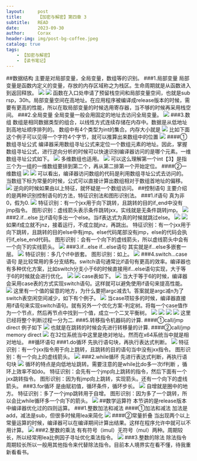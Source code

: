 ```yaml
---
layout:     post
title:      【加密与解密】第四章 3
subtitle:   READ
date:       2023-09-30
author:     Corax
header-img: img/post-bg-coffee.jpeg
catalog: true
tags:
    - 【加密与解密】
    - 【读书笔记】
---
```


##数据结构
主要是对局部变量，全局变量，数组等的识别。
###1.局部变量
局部变量是函数内定义的变量，存放的内存区域称之为栈区。生命周期就是从函数进入到返回释放。
![](https://typora-1321221957.cos.ap-shanghai.myqcloud.com/image1/202311021136442.png)
![](https://typora-1321221957.cos.ap-shanghai.myqcloud.com/image1/202311021136443.png)
函数在入口处申请了预留栈空间和局部变量空间，也就是sub rsp，30h。局部变量空间在高地址。在应用程序被编译成release版本的时候，需要有更高的性能，所以在取局部变量的时候选用寄存器，当不够的时候再采用栈空间。
###2.全局变量
全局变量一般会用固定的地址去访问全局变量。
![](https://typora-1321221957.cos.ap-shanghai.myqcloud.com/image1/202311021136444.png)
###3.数组
数组是相同数据类型的组合，以线性方式连续存储在内存中。数据是从低地址到高地址顺序排列的。
数组中有4个类型为int的集合。内存大小就是
![](https://typora-1321221957.cos.ap-shanghai.myqcloud.com/image1/202311021136445.png)
比如下面这个例子可以见得一个字符4个字节，就可以推算出来数组中的位置
![](https://typora-1321221957.cos.ap-shanghai.myqcloud.com/image1/202311021136446.png)
####①数组寻址公式
编译器采用数组寻址公式来定位一个数组元素的地址。因此，掌握数组寻址公式，进行逆向分析的时候可以快速识别编译器访问的是哪个元素。一维数组寻址公式如下。
![](https://typora-1321221957.cos.ap-shanghai.myqcloud.com/image1/202311021136447.png)
多维数组也适用。
![](https://typora-1321221957.cos.ap-shanghai.myqcloud.com/image1/202311021136448.png)
可以这么理解第一个int【3】是指三个为一组的一维数组要排到第二个，再从第二排第一个开始定位。
####②一维数组
![](https://typora-1321221957.cos.ap-shanghai.myqcloud.com/image1/202311021136449.png)
![](https://typora-1321221957.cos.ap-shanghai.myqcloud.com/image1/202311021136450.png)
可以看出，编译器访问数组的代码是利用数组寻址公式去访问的。当数组下标为常量的时候，公式可以直接计算出数组相对于数组首地址的偏移。
![](https://typora-1321221957.cos.ap-shanghai.myqcloud.com/image1/202311021136451.png)
逆向的时候如果由以上特征，就怀疑是一个数组访问。
##控制语句
主要介绍的是两种识别控制语句的方法，特征识别法和图形识别法。
###1.if语句
真为非0，假为0.
![](https://typora-1321221957.cos.ap-shanghai.myqcloud.com/image1/202311021136453.png)
特征识别：有一个jxx用于向下跳转，且跳转的目的if_end中没有jmp指令。
图形识别：虚线箭头表示条件跳转jxx，实线就是无条件跳转jmp。
![](https://typora-1321221957.cos.ap-shanghai.myqcloud.com/image1/202311021136454.png)
###2.if...else
比if语句多出一个else。当if表达式为真的时候就跳过else。
![](https://typora-1321221957.cos.ap-shanghai.myqcloud.com/image1/202311021136455.png)
![](https://typora-1321221957.cos.ap-shanghai.myqcloud.com/image1/202311021136456.png)
如果if成立就不jnz，接着运行，不成立就jnz，再跳出。
特征识别：有一个jxx用于向下跳转，且跳转的目的else中有jmp。else代码尾部没有jmp，else的代码会执行if_else_end代码。
图形识别：会有一个向下的虚线箭头，所以虚线箭头中会有一个向下的实线箭头。
![](https://typora-1321221957.cos.ap-shanghai.myqcloud.com/image1/202311021136457.png)
###3.if...else if...else语句
其实就是if...else多嵌套一层。
![](https://typora-1321221957.cos.ap-shanghai.myqcloud.com/image1/202311021136458.png)
特征识别：多几个if中嵌套。
图形识别：如上。
![](https://typora-1321221957.cos.ap-shanghai.myqcloud.com/image1/202311021136459.png)
###4.switch...case语句
是比较常用的多分支结构。switch语句通常比if语句有更高的效率。编译器也有多种优化方案，比如switch分支小于6的时候直接用if...else语句实现，大于等于6的时候就会进行优化。
![](https://typora-1321221957.cos.ap-shanghai.myqcloud.com/image1/202311021136460.png)
![](https://typora-1321221957.cos.ap-shanghai.myqcloud.com/image1/202311021136461.png)
case表如下。
![](https://typora-1321221957.cos.ap-shanghai.myqcloud.com/image1/202311021136462.png)
当大于等于6的时候，编译器会采用case表的方式实现switch语句。这样就可以避免使用if语句来提高性能。
![](https://typora-1321221957.cos.ap-shanghai.myqcloud.com/image1/202311021136463.png)
这里有一个值的留意的地方，为什么要把argc减去1。答案就是argc减n为了switch表空闲空间减少，如下有个例子。
![](https://typora-1321221957.cos.ap-shanghai.myqcloud.com/image1/202311021136464.png)
当case项较多的时候，编译器直接用if语句来实现switch语句。就有另外一个优化方案-判定树。将每一个case值作为一个节点，然后再节点中找到一个值，成立一个二叉平衡树。
![](https://typora-1321221957.cos.ap-shanghai.myqcloud.com/image1/202311021136465.png)
![](https://typora-1321221957.cos.ap-shanghai.myqcloud.com/image1/202311021136466.png)
![](https://typora-1321221957.cos.ap-shanghai.myqcloud.com/image1/202311021136467.png)
![](https://typora-1321221957.cos.ap-shanghai.myqcloud.com/image1/202311021136468.png)
这里已经将整个判断过程一分为二.
###5.转移指令机器码的计算.
####①call/jmp direct
例子如下
![](https://typora-1321221957.cos.ap-shanghai.myqcloud.com/image1/202311021136469.png)
也就是在跳转的时候会先进行转移量的计算.
####②call/jmp memory direct
![](https://typora-1321221957.cos.ap-shanghai.myqcloud.com/image1/202311021136470.png)
在32位系统当中这里是绝对地址。然而在x64系统当中就是相对地址。
##循环语句
###1.do循环
先执行语句块，再执行表达式判断。
![](https://typora-1321221957.cos.ap-shanghai.myqcloud.com/image1/202311021136471.png)
特征识别：有一个jxx指令用于向上跳转，且跳转的目的语句当中没有jxx指令。
图形识别：有一个向上的虚线箭头。
![](https://typora-1321221957.cos.ap-shanghai.myqcloud.com/image1/202311021136472.png)
###2.while循环
先进行表达式判断，再执行语句块
![](https://typora-1321221957.cos.ap-shanghai.myqcloud.com/image1/202311021136473.png)
循环的特点是向低地址跳转。需要注意的是while比do多一次if判断
，循环上效率不如do。
特征识别：会先有一个jmp向上跳转的指令，然后下面有一个jxx跳转指令。
图形识别：因为有jmp向上跳转，实现箭头。还有一个向下的虚线箭头。
###3.for循环
是由赋初值，循环条件，循环步长。
![](https://typora-1321221957.cos.ap-shanghai.myqcloud.com/image1/202311021136475.png)
自增就是圈中的地方。
特征识别：多了一个jmp跳转用于自增。
图形识别：因为多了一个跳转，所以会比while循环多一个向下的箭头。
![](https://typora-1321221957.cos.ap-shanghai.myqcloud.com/image1/202311021136476.png)
##数学运算符
本节讲的是release版本中编译器优化过的四则运算。
###1.整数加法和减法
####①加法和减法
加法是add，减法是sub，但很多时候用lea来简化
![](https://typora-1321221957.cos.ap-shanghai.myqcloud.com/image1/202311021136477.png)
####②常量折叠
当出现两个以上常量运算的时候，编译器可以在编译期间计算出结果。这样在程序允许中就可以不用计算。
![](https://typora-1321221957.cos.ap-shanghai.myqcloud.com/image1/202311021136478.png)
###2.整数的乘法
有有符号（imul）无符号（mul）两种。周期较长，所以经常用lea比例因子寻址优化乘法指令。
![](https://typora-1321221957.cos.ap-shanghai.myqcloud.com/image1/202311021136479.png)
###3.整数的除法
除法指令周期较长所以一般用其他指令来代替除法指令。目前本人境界实在看不懂，待我重新看看书。